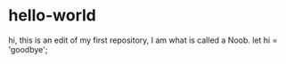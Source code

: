 # hello-world
hi, this is an edit of my first repository, I am what is called a Noob.
let hi = 'goodbye';
